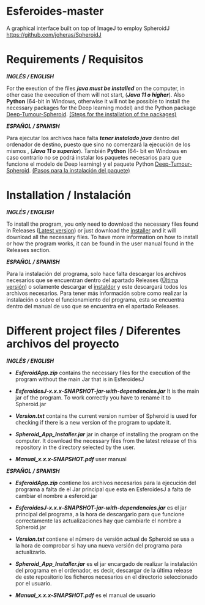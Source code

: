 # Esferoides-master
A graphical interface built on top of ImageJ to employ SpheroidJ  https://github.com/joheras/SpheroidJ 


<h1>Requirements / Requisitos</h1>

<b>*INGLÉS / ENGLISH*</b>

For the exeution of the files <b>*java must be installed*</b> on the computer, in other case the execution of them will not start, (<b>*Java 11 o higher*</b>). Also <b>Python</b> (64-bit in Windows, otherwise it will not be possible to install the necessary packages for the Deep learning model) and the Python package [Deep-Tumour-Spheroid](https://pypi.org/project/Deep-Tumour-Spheroid/). [(Steps for the installation of the packages)](https://github.com/joheras/SpheroidJ#installation)

<b>*ESPAÑOL / SPANISH*</b>

Para ejecutar los archivos hace falta <b>*tener instalado java*</b> dentro del ordenador de destino, puesto que sino no comenzará la ejecución de los mismos , (<b>*Java 11 o superior*</b>).  También <b>Python</b> (64- bit en Windows en caso contrario no se podrá instalar los paquetes necesarios para que funcione el modelo de Deep learning) y el paquete Python [Deep-Tumour-Spheroid](https://pypi.org/project/Deep-Tumour-Spheroid/). [(Pasos para la instalación del paquete)](https://github.com/joheras/SpheroidJ#installation)



<h1>Installation / Instalación</h1>

<b>*INGLÉS / ENGLISH*</b>

To install the program, you only need to download the necessary files found in Releases  ([Latest version](https://github.com/Wioland/Esferoides-master/releases/latest)) or just download the [installer](https://github.com/Wioland/Esferoides-master/releases/latest/download/Spheroid_App_Installer.jar) and it will download all the necessary files. To have more information on how to install or how the program works, it can be found in the user manual found in the Releases section.

<b>*ESPAÑOL / SPANISH*</b>

Para la instalación del programa, solo hace falta descargar los archivos necesarios que se encuentran dentro del apartado Releases ([Última versión](https://github.com/Wioland/Esferoides-master/releases/latest)) o solamente descargar el [instaldor](https://github.com/Wioland/Esferoides-master/releases/latest/download/Spheroid_App_Installer.jar) y este descargará todos los archivos necesarios. Para tener más información sobre como realizar la instalación o sobre el funcionamiento del programa, esta se encuentra dentro del manual de uso que se encuentra en el apartado Releases.



<h1>Different project files / Diferentes archivos del proyecto</h1>

<b>*INGLÉS / ENGLISH*</b>

*   <b>*EsferoidApp.zip*</b> contains the necessary files for the execution of the program without the main Jar that is in EsferoidesJ 

*  <b>*EsferoidesJ-x.x.x-SNAPSHOT-jar-with-dependencies.jar*</b> It is the main jar of the program. To work correctly you have to rename it to Spheroid.jar

*   <b>*Version.txt*</b>  contains the current version number of Spheroid is used for checking if there is a new version of the program to update it.

*   <b>*Spheroid_App_Installer.jar*</b> jar in charge of installing the program on the computer. It download the necessary files from the latest release of this repository in the directory selected by the user.

*   <b>*Manual_x.x.x-SNAPSHOT.pdf*</b> user manual


<b>*ESPAÑOL / SPANISH*</b>

*   <b>*EsferoidApp.zip*</b> contiene los archivos necesarios para la ejecución del programa a falta de el Jar principal que esta en EsferoidesJ a falta de cambiar el nombre a esferoid.jar

*  <b>*EsferoidesJ-x.x.x-SNAPSHOT-jar-with-dependencies.jar*</b> es el jar principal del programa, a la hora de descargarlo para que funcione correctamente las actualizaciones hay que cambiarle el nombre a Spheroid.jar

*   <b>*Version.txt*</b>  contiene el número de versión actual de Spheroid se usa a la hora de comprobar si hay una nueva versión del programa para actualizarlo.

*   <b>*Spheroid_App_Installer.jar*</b>  es el jar encargado de realizar la instalación del programa en el ordenador, es decir, descargar de la última release de este repositorio los ficheros necesarios en el directorio seleccionado por el usuario.

*   <b>*Manual_x.x.x-SNAPSHOT.pdf*</b> es el manual de usuario

